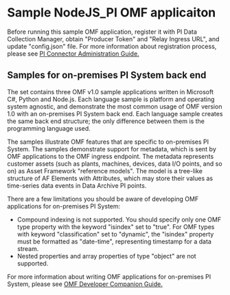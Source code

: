 # Sample NodeJS_PI OMF applicaiton  

Before running this sample OMF application, register it with PI Data Collection Manager, obtain "Producer Token" and "Relay Ingress URL", and update "config.json" file. For more information about registration process, please see [PI Connector Administration Guide.](https://techsupport.osisoft.com/Downloads/File/40489fc5-e515-4669-b185-8866a9f9f616)  


## Samples for on-premises PI System back end

The set contains three OMF v1.0 sample applications written in Microsoft C#, Python and Node.js. Each language sample is platform and operating system agnostic, and demonstrate the most common usage of OMF version 1.0 with an on-premises PI System back end. Each language sample creates the same back end structure; the only difference between them is the programming language used.

The samples illustrate OMF features that are specific to on-premises PI System. The samples demonstrate support for metadata, which is sent by OMF applications to the OMF ingress endpoint.  The metadata represents customer assets (such as plants, machines, devices, data I/O points, and so on) as Asset Framework "reference models". The model is a tree-like structure of AF Elements with Attributes, which may store their values as time-series data events in Data Archive PI points.

There are a few limitations you should be aware of developing OMF applications for on-premises PI System:  
- Compound indexing is not supported. You should specify only one OMF type property with the keyword "isindex" set to "true". For OMF types with keyword "classification" set to "dynamic", the "isindex" property must be formatted as "date-time", representing timestamp for a data stream.  
- Nested properties and array properties of type "object" are not supported.

For more information about writing OMF applications for on-premises PI System, please see [OMF Developer Companion Guide.](http://omf-companion-docs.osisoft.com)